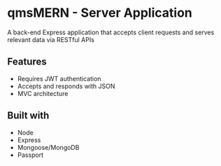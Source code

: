 
# qmsMERN - Server Application

A back-end Express application that accepts client requests and serves relevant data via RESTful APIs


## Features

- Requires JWT authentication
- Accepts and responds with JSON
- MVC architecture


## Built with

- Node
- Express
- Mongoose/MongoDB
- Passport